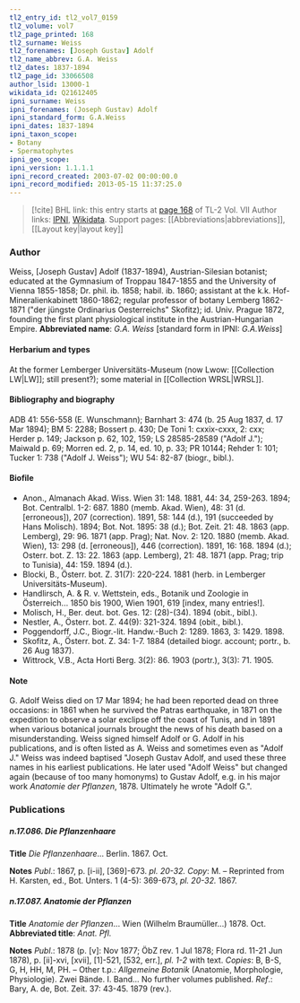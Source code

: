 ```yaml
---
tl2_entry_id: tl2_vol7_0159
tl2_volume: vol7
tl2_page_printed: 168
tl2_surname: Weiss
tl2_forenames: [Joseph Gustav] Adolf
tl2_name_abbrev: G.A. Weiss
tl2_dates: 1837-1894
tl2_page_id: 33066508
author_lsid: 13000-1
wikidata_id: Q21612405
ipni_surname: Weiss
ipni_forenames: (Joseph Gustav) Adolf
ipni_standard_form: G.A.Weiss
ipni_dates: 1837-1894
ipni_taxon_scope: 
- Botany
- Spermatophytes
ipni_geo_scope: 
ipni_version: 1.1.1.1
ipni_record_created: 2003-07-02 00:00:00.0
ipni_record_modified: 2013-05-15 11:37:25.0
---
```


> [!cite] BHL link: this entry starts at [page 168](https://www.biodiversitylibrary.org/page/33066508) of TL-2 Vol. VII
> Author links: [IPNI](https://www.ipni.org/a/13000-1), [Wikidata](https://www.wikidata.org/wiki/Q21612405). Support pages: [[Abbreviations|abbreviations]], [[Layout key|layout key]]

### Author

Weiss, \[Joseph Gustav\] Adolf (1837-1894), Austrian-Silesian botanist; educated at the Gymnasium of Troppau 1847-1855 and the University of Vienna 1855-1858; Dr. phil. ib. 1858; habil. ib. 1860; assistant at the k.k. Hof-Mineralienkabinett 1860-1862; regular professor of botany Lemberg 1862-1871 ("der jüngste Ordinarius Oesterreichs" Skofitz); id. Univ. Prague 1872, founding the first plant physiological institute in the Austrian-Hungarian Empire. 
**Abbreviated name**: *G.A. Weiss* \[standard form in IPNI: *G.A.Weiss*\]

#### Herbarium and types

At the former Lemberger Universitäts-Museum (now Lwow: [[Collection LW|LW]]; still present?); some material in [[Collection WRSL|WRSL]].

#### Bibliography and biography

ADB 41: 556-558 (E. Wunschmann); Barnhart 3: 474 (b. 25 Aug 1837, d. 17 Mar 1894); BM 5: 2288; Bossert p. 430; De Toni 1: cxxix-cxxx, 2: cxx; Herder p. 149; Jackson p. 62, 102, 159; LS 28585-28589 ("Adolf J."); Maiwald p. 69; Morren ed. 2, p. 14, ed. 10, p. 33; PR 10144; Rehder 1: 101; Tucker 1: 738 ("Adolf J. Weiss"); WU 54: 82-87 (biogr., bibl.).

#### Biofile

- Anon., Almanach Akad. Wiss. Wien 31: 148. 1881, 44: 34, 259-263. 1894; Bot. Centralbl. 1-2: 687. 1880 (memb. Akad. Wien), 48: 31 (d. \[erroneous\]), 207 (correction). 1891, 58: 144 (d.), 191 (succeeded by Hans Molisch). 1894; Bot. Not. 1895: 38 (d.); Bot. Zeit. 21: 48. 1863 (app. Lemberg), 29: 96. 1871 (app. Prag); Nat. Nov. 2: 120. 1880 (memb. Akad. Wien), 13: 298 (d. \[erroneous\]), 446 (correction). 1891, 16: 168. 1894 (d.); Osterr. bot. Z. 13: 22. 1863 (app. Lemberg), 21: 48. 1871 (app. Prag; trip to Tunisia), 44: 159. 1894 (d.).
- Blocki, B., Österr. bot. Z. 31(7): 220-224. 1881 (herb. in Lemberger Universitäts-Museum).
- Handlirsch, A. & R. v. Wettstein, eds., Botanik und Zoologie in Österreich... 1850 bis 1900, Wien 1901, 619 \[index, many entries!\].
- Molisch, H., Ber. deut. bot. Ges. 12: (28)-(34). 1894 (obit., bibl.).
- Nestler, A., Österr. bot. Z. 44(9): 321-324. 1894 (obit., bibl.).
- Poggendorff, J.C., Biogr.-lit. Handw.-Buch 2: 1289. 1863, 3: 1429. 1898.
- Skofitz, A., Österr. bot. Z. 34: 1-7. 1884 (detailed biogr. account; portr., b. 26 Aug 1837).
- Wittrock, V.B., Acta Horti Berg. 3(2): 86. 1903 (portr.), 3(3): 71. 1905.

#### Note

G. Adolf Weiss died on 17 Mar 1894; he had been reported dead on three occasions: in 1861 when he survived the Patras earthquake, in 1871 on the expedition to observe a solar exclipse off the coast of Tunis, and in 1891 when various botanical journals brought the news of his death based on a misunderstanding. Weiss signed himself Adolf or G. Adolf in his publications, and is often listed as A. Weiss and sometimes even as "Adolf J." Weiss was indeed baptised "Joseph Gustav Adolf, and used these three names in his earliest publications. He later used "Adolf Weiss" but changed again (because of too many homonyms) to Gustav Adolf, e.g. in his major work *Anatomie der Pflanzen*, 1878. Ultimately he wrote "Adolf G.".

### Publications

##### n.17.086. Die Pflanzenhaare

**Title**
*Die Pflanzenhaare*... Berlin. 1867. Oct.

**Notes**
*Publ*.: 1867, p. \[i-ii\], \[369\]-673. *pl. 20-32. Copy*: M. – Reprinted from H. Karsten, ed., Bot. Unters. 1 (4-5): 369-673, *pl. 20-32.* 1867.

##### n.17.087. Anatomie der Pflanzen

**Title**
*Anatomie der Pflanzen*... Wien (Wilhelm Braumüller...) 1878. Oct.
**Abbreviated title**: *Anat. Pfl.*

**Notes**
*Publ*.: 1878 (p. \[v\]: Nov 1877; ÖbZ rev. 1 Jul 1878; Flora rd. 11-21 Jun 1878), p. \[ii\]-xvi, \[xvii\], \[1\]-521, \[532, err.\], *pl. 1-2* with text. *Copies*: B, B-S, G, H, HH, M, PH. – Other t.p.: *Allgemeine Botanik* (Anatomie, Morphologie, Physiologie). Zwei Bände. I. Band... No further volumes published.
*Ref*.: Bary, A. de, Bot. Zeit. 37: 43-45. 1879 (rev.).

